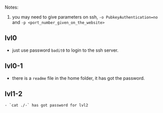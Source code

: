 Notes: 
1. you may need to give parameters on ssh, `-o PubkeyAuthentication=no` and `-p <port_number_given_on_the_website>`

## lvl0
 - just use password `badit0` to login to the ssh server.
## lvl0-1
 - there is a `readme` file in the home folder, it has got the password.
## lvl1-2
	- `cat ./-` has got password for lvl2
